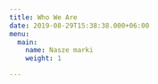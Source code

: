 ```yaml
---
title: Who We Are
date: 2019-08-29T15:38:38.000+06:00
menu:
  main:
    name: Nasze marki
    weight: 1

---
```

